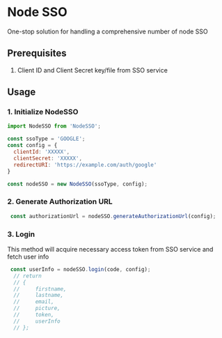 # Node SSO

One-stop solution for handling a comprehensive number of node SSO

## Prerequisites
1. Client ID and Client Secret key/file from SSO service

## Usage

### 1. Initialize NodeSSO
```js
import NodeSSO from 'NodeSSO';

const ssoType = 'GOOGLE';
const config = {
  clientId: 'XXXXX',
  clientSecret: 'XXXXX',
  redirectURI: 'https://example.com/auth/google'
}

const nodeSSO = new NodeSSO(ssoType, config);
```

### 2. Generate Authorization URL
```js
 const authorizationUrl = nodeSSO.generateAuthorizationUrl(config);
```

### 3. Login
This method will acquire necessary access token from SSO service and fetch user info
```js
 const userInfo = nodeSSO.login(code, config);
  // return
  // {
  //     firstname,
  //     lastname,
  //     email,
  //     picture,
  //     token,
  //     userInfo
  // };
```
